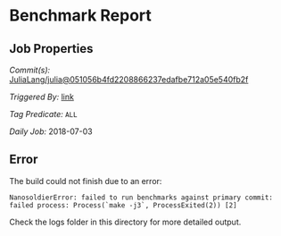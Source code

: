 # Benchmark Report

## Job Properties

*Commit(s):* [JuliaLang/julia@051056b4fd2208866237edafbe712a05e540fb2f](https://github.com/JuliaLang/julia/commit/051056b4fd2208866237edafbe712a05e540fb2f)

*Triggered By:* [link](https://github.com/JuliaLang/julia/commit/051056b4fd2208866237edafbe712a05e540fb2f#commitcomment-29574887)

*Tag Predicate:* `ALL`

*Daily Job:* 2018-07-03

## Error

The build could not finish due to an error:

```
NanosoldierError: failed to run benchmarks against primary commit: failed process: Process(`make -j3`, ProcessExited(2)) [2]
```

Check the logs folder in this directory for more detailed output.

